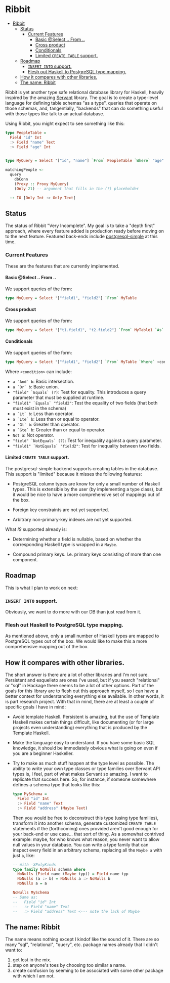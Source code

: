 # Ribbit

- [Ribbit](#ribbit)
    - [Status](#status)
        - [Current Features](#current-features)
            - [Basic @Select .. From ..](#basic-select--from-)
            - [Cross product](#cross-product)
            - [Conditionals](#conditionals)
            - [Limited `CREATE TABLE` support.](#limited-create-table-support)
    - [Roadmap](#roadmap)
        - [`INSERT INTO` support.](#insert-into-support)
        - [Flesh out Haskell to PostgreSQL type mapping.](#flesh-out-haskell-to-postgresql-type-mapping)
    - [How it compares with other libraries.](#how-it-compares-with-other-libraries)
    - [The name: Ribbit](#the-name-ribbit)

Ribbit is yet another type safe relational database
library for Haskell, heavily inspired by the amazing
[Servant](http://hackage.haskell.org/package/servant) library. The goal
is to create a type-level language for defining table schemas "as a type",
queries that operate on those schemas, and, tangentially, "backends" that
can do something useful with those types like talk to an actual database.


Using Ribbit, you might expect to see something like this:

```haskell
type PeopleTable =
  Field "id" Int
  :> Field "name" Text
  :> Field "age" Int
  

type MyQuery = Select '["id", "name"] `From` PeopleTable `Where` "age" `Equals` (?)

matchingPeople <-
  query
    dbConn
    (Proxy :: Proxy MyQuery)
    (Only 21) -- argument that fills in the (?) placeholder

  :: IO [Only Int :> Only Text]

```

## Status

The status of Ribbit "Very Incomplete". My goal is to take a "depth
first" approach, where every feature added is production ready
before moving on to the next feature. Featured back-ends include
[postgresql-simple](https://hackage.haskell.org/package/postgresql-simple)
at this time.

### Current Features

These are the features that are currently implemented.

#### Basic @Select .. From ..

We support queries of the form:

```haskell
type MyQuery = Select '["field1", "field2"] `From` MyTable
```

#### Cross product

We support queries of the form:

```haskell
type MyQuery = Select '["t1.field1", "t2.field2"] `From` MyTable1 `As` "t1" `X` MyTable2 `As` "t2"
```

#### Conditionals

We support queries of the form:

```haskell
type MyQuery = Select '["field1", "field2"] `From` MyTable `Where` <condition>
```

Where ```<condition>``` can include:

- ```a `And` b```: Basic intersection.
- ```a `Or` b```: Basic union.
- ```"field" `Equals` (?)```: Test for equality. This introduces a query parameter that must be supplied at runtime.
- ```"field1" `Equals` "field2"```: Test the equality of two fields (that both must exist in the schema)
- ```a `Lt` b```: Less than operator.
- ```a `Lte` b```: Less than or equal to operator.
- ```a `Gt` b```: Greater than operator.
- ```a `Gte` b```: Greater than or equal to operator.
- ```Not a```: Not operator.
- ```"field" `NotEquals` (?)```: Test for inequality against a query parameter.
- ```"field1" `NotEquals` "field2"```: Test for inequality between two fields.

#### Limited `CREATE TABLE` support.

The postgresql-simple backend supports creating tables in the
database. This support is "limited" because it misses the following
features:

- PostgreSQL column types are know for only a small number of Haskell types.
  This is extensible by the user (by implementing a type class), but it would
  be nice to have a more comprehensive set of mappings out of the box.

- Foreign key constraints are not yet supported.

- Arbitrary non-primary-key indexes are not yet supported.

What *IS* supported already is:

- Determining whether a field is nullable, based on whether the corresponding
  Haskell type is wrapped in a `Maybe`.

- Compound primary keys. I.e. primary keys consisting of more than one
  component.


## Roadmap

This is what I plan to work on next:

### `INSERT INTO` support.

Obviously, we want to do more with our DB than just read from it.

### Flesh out Haskell to PostgreSQL type mapping.

As mentioned above, only a small number of Haskell types are mapped
to PostgreSQL types out of the box. We would like to make this a more
comprehensive mapping out of the box.

## How it compares with other libraries.

The short answer is there are a lot of other libraries and I'm not sure.
Persistent and esquelleto are ones I've used, but if you search "relational" or
"sql" in Hackage there seems to be a lot of other options. Part of the goals
for this library are to flesh out this approach myself, so I can have a better
context for understanding everything else available. In other words, it is part
research project. With that in mind, there are at least a couple of specific
goals I have in mind:

- Avoid template Haskell. Persistent is amazing, but the use of Template
  Haskell makes certain things difficult, like documenting (or for large
  projects even understanding) everything that is produced by the Template
  Haskell.

- Make the language easy to understand. If you have some basic SQL knowledge,
  it should be immediately obvious what is going on even if you are a beginner
  Haskeller.

- Try to make as much stuff happen at the type level as possible. The ability
  to write your own type classes or type families over Servant API types is, I feel,
  part of what makes Servant so amazing. I want to replicate that success here.
  So, for instance, if someone somewhere defines a schema type that looks like
  this:

  ```haskell
  type MySchema =
    Field "id" Int
    :> Field "name" Text
    :> Field "address" (Maybe Text)
  ```

  Then you would be free to deconstruct this type (using type families),
  transform it into another schema, generate customized `CREATE TABLE`
  statements if the (forthcoming) ones provided aren't good enough for your
  back-end or use case... that sort of thing. As a somewhat contrived example:
  maybe, for who knows what reason, you never want to allow null values in your
  database. You can write a type family that can inspect every field in an
  arbitrary schema, replacing all the `Maybe a` with just `a`, like:

  ```haskell
  -- With -XPolyKinds
  type family NoNulls schema where
    NoNulls (Field name (Maybe typ)) = Field name typ
    NoNulls (a :> b) = NoNulls a :> NoNulls b
    NoNulls a = a

  NoNulls MySchema 
  -- Same as:
  --   Field "id" Int
  --   :> Field "name" Text
  --   :> Field "address" Text <--- note the lack of Maybe
  ```


## The name: Ribbit

The name means nothing except I kindof like the sound of it. There are so many
"sql", "relational", "query", etc. package names already that I didn't want to:

1) get lost in the mix.
2) step on anyone's toes by choosing too similar a name.
3) create confusion by seeming to be associated with some other package with
   which I am not.

